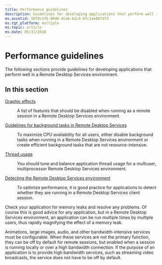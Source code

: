 ```yaml
---
title: Performance guidelines
description: Guidelines for developing applications that perform well in a Remote Desktop Services environment.
ms.assetid: 50f0c1f6-8046-4ceb-b2c4-6fc1ae86fd73
ms.tgt_platform: multiple
ms.topic: article
ms.date: 05/31/2018
---
```


# Performance guidelines

The following sections provide guidelines for developing applications that perform well in a Remote Desktop Services environment.

## In this section

<dl> <dt>

[Graphic effects](graphic-effects.md)
</dt> <dd>

A list of features that should be disabled when running as a remote session in a Remote Desktop Services environment.

</dd> <dt>

[Guidelines for background tasks in Remote Desktop Services](background-tasks.md)
</dt> <dd>

To maximize CPU availability for all users, either disable background tasks when running in a Remote Desktop Services environment or create efficient background tasks that are not resource-intensive.

</dd> <dt>

[Thread usage](thread-usage.md)
</dt> <dd>

You should tune and balance application thread usage for a multiuser, multiprocessor Remote Desktop Services environment.

</dd> <dt>

[Detecting the Remote Desktop Services environment](detecting-the-terminal-services-environment.md)
</dt> <dd>

To optimize performance, it is good practice for applications to detect whether they are running in a Remote Desktop Services client session.

</dd> </dl>

Check your application for memory leaks and resolve any problems. Of course this is good advice for any application, but in a Remote Desktop Services environment, an application can be run multiple times by multiple users, thus rapidly magnifying the effect of a memory leak.

Animations, large images, audio, and other bandwidth-intensive services must be configurable. When these services are not the primary function, they can be off by default for remote sessions, but enabled when a session is running locally or over a high bandwidth connection. If the purpose of an application is to provide high bandwidth services, such as streaming video broadcasts, the service does not have to be off by default.

 

 




